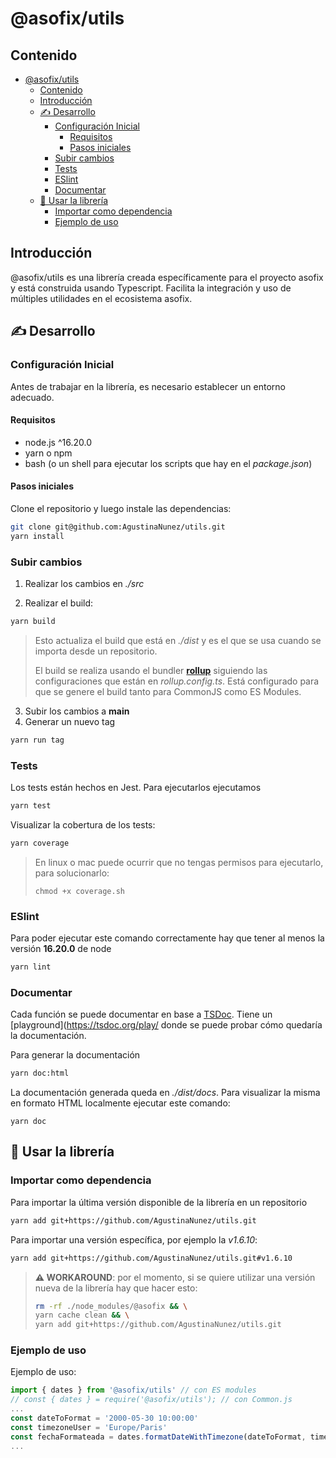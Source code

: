 # @asofix/utils

## Contenido
- [@asofix/utils](#asofixutils)
  - [Contenido](#contenido)
  - [Introducción](#introducción)
  - [✍️ Desarrollo](#️-desarrollo)
    - [Configuración Inicial](#configuración-inicial)
      - [Requisitos](#requisitos)
      - [Pasos iniciales](#pasos-iniciales)
    - [Subir cambios](#subir-cambios)
    - [Tests](#tests)
    - [ESlint](#eslint)
    - [Documentar](#documentar)
  - [💅 Usar la librería](#-usar-la-librería)
    - [Importar como dependencia](#importar-como-dependencia)
    - [Ejemplo de uso](#ejemplo-de-uso)

## Introducción
@asofix/utils es una librería creada específicamente para el proyecto asofix y está construida usando Typescript. Facilita la integración y uso de múltiples utilidades en el ecosistema asofix.

## ✍️ Desarrollo
### Configuración Inicial
Antes de trabajar en la librería, es necesario establecer un entorno adecuado. 

#### Requisitos
- node.js ^16.20.0
- yarn o npm
- bash (o un shell para ejecutar los scripts que hay en el *package.json*)

#### Pasos iniciales
Clone el repositorio y luego instale las dependencias:
```bash
git clone git@github.com:AgustinaNunez/utils.git 
yarn install
```
### Subir cambios
1. Realizar los cambios en *./src*

2. Realizar el build:
```bash
yarn build
``` 
> Esto actualiza el build que está en *./dist* y es el que se usa cuando se importa desde un repositorio. 
> 
> El build se realiza usando el bundler [**rollup**](https://rollupjs.org/) siguiendo las configuraciones que están en *rollup.config.ts*. Está configurado para que se genere el build tanto para CommonJS como ES Modules.
> 

3. Subir los cambios a **main**
4. Generar un nuevo tag 
```bash
yarn run tag
```

### Tests
Los tests están hechos en Jest. Para ejecutarlos ejecutamos
```bash
yarn test
```
Visualizar la cobertura de los tests:
```bash
yarn coverage
```

> En linux o mac puede ocurrir que no tengas permisos para ejecutarlo, para solucionarlo:
> ```
> chmod +x coverage.sh
> ```

### ESlint
Para poder ejecutar este comando correctamente hay que tener al menos la versión **16.20.0** de node
```bash
yarn lint
```

### Documentar
Cada función se puede documentar en base a [TSDoc](https://tsdoc.org/). Tiene un [playground](https://tsdoc.org/play/ donde se puede probar cómo quedaría la documentación.

Para generar la documentación
```bash
yarn doc:html
```
La documentación generada queda en *./dist/docs*. Para visualizar la misma en formato HTML localmente ejecutar este comando:
```
yarn doc
```

## 💅 Usar la librería
### Importar como dependencia
Para importar la última versión disponible de la librería en un repositorio
```bash
yarn add git+https://github.com/AgustinaNunez/utils.git
```
Para importar una versión específica, por ejemplo la *v1.6.10*:
```bash
yarn add git+https://github.com/AgustinaNunez/utils.git#v1.6.10
```

> **⚠️ WORKAROUND**: por el momento, si se quiere utilizar una versión nueva de la librería hay que hacer esto: 
> ```bash
> rm -rf ./node_modules/@asofix && \
> yarn cache clean && \
> yarn add git+https://github.com/AgustinaNunez/utils.git
> ```

### Ejemplo de uso
Ejemplo de uso:
```javascript
import { dates } from '@asofix/utils' // con ES modules
// const { dates } = require('@asofix/utils'); // con Common.js
...
const dateToFormat = '2000-05-30 10:00:00'
const timezoneUser = 'Europe/Paris'
const fechaFormateada = dates.formatDateWithTimezone(dateToFormat, timezoneUser)
...
```

